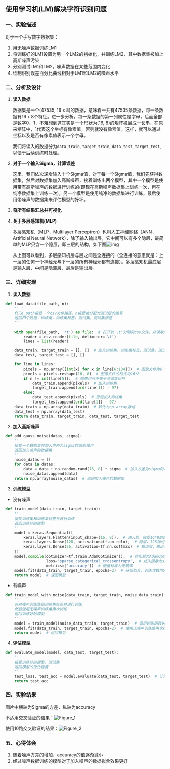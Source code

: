 ## 使用学习机(LM)解决字符识别问题

### 一、实验描述

对于一个手写数字数据集：

1. 用无噪声数据训练LM1
2. 将训练好的LM1设置为另一个LM2的初始化，并训练LM2，其中数据集被加上高斯噪声污染
3. 分别测试LM1和LM2，噪声数据在某些范围内变化
4. 绘制识别误差百分比曲线相对于LM1和LM2的噪声水平

### 二、分析及设计

1. **读入数据**

   数据集是一个(47535, 16 x 8)的数据，意味着一共有47535条数据，每一条数据有16 x 8个特征。进一步分析，每一条数据的第一列属性是字母，后面全部是数字0、1，不难想到这其实是一个形状为(16, 8)的矩阵被展成一长串，在原来矩阵中，1代表这个坐标有像素值，否则就没有像素值。这样，就可以通过坐标以及是否有像素值表示一个字母。

   我们将读入的数据分为```data_train```, ```target_train```, ```data_test```, ```target_test```, 以便于后续训练时处理。

2. **对于一个输入Sigma，计算误差**

   这里，我们依次递增输入十个Sigma值，对于每一个Sigma值，我们先获得数据集，然后对数据集加入高斯噪声，接着训练出两个模型，其中一个模型是使用带有高斯噪声的数据进行训练的(即现在高斯噪声数据集上训练一次，再在纯净数据集上训练一次)，另一个模型是使用纯净的数据集进行训练，最后使用带噪声的数据集来评估模型的好坏。

3. **将所有结果汇总并可视化**

4. **关于多层感知机(MLP)**

   多层感知机（MLP，Multilayer Perceptron）也叫人工神经网络（ANN，Artificial Neural Network），除了输入输出层，它中间可以有多个隐层，最简单的MLP只含一个隐层，即三层的结构，如下图![img](https://img-blog.csdn.net/20150128033221168?watermark/2/text/aHR0cDovL2Jsb2cuY3Nkbi5uZXQvdTAxMjE2MjYxMw==/font/5a6L5L2T/fontsize/400/fill/I0JBQkFCMA==/dissolve/70/gravity/Center)

   从上图可以看到，多层感知机层与层之间是全连接的（全连接的意思就是：上一层的任何一个神经元与下一层的所有神经元都有连接）。多层感知机最底层是输入层，中间是隐藏层，最后是输出层。

### 三、详细实现

1. **读入数据**

```python
def load_data(file_path, n):
    ''''
    file_path接受一个csv文件路径，n接受被分配为测试组的组号
    返回四个数组：训练集，训练集标签，测试集，测试集标签
    '''

    with open(file_path, 'rt') as file:  # 打开以'\t'分隔的csv文件，并读取所有的行
        reader = csv.reader(file, delimiter='\t')
        lines = list(reader)

    data_train, target_train = [], []  # 定义训练集，训练集标签，测试集，测试集标签
    data_test, target_test = [], []

    for line in lines:
        pixels = np.array([int(x) for x in line[6:134]])  # 图像文件为6：134
        pixels = pixels.reshape(16, 8)  # 图像文件的格式为16*8
        if n != int(line[5]):  # 如果组号不等于测试集组号
            data_train.append(pixels)  # 加入训练集
            target_train.append(ord(line[1]) - 97)
        else:
            data_test.append(pixels)  # 否则加入测试集
            target_test.append(ord(line[1]) - 97)
    data_train = np.array(data_train)  # 转化为np.array数组
    data_test = np.array(data_test)
    return data_train, target_train, data_test, target_test
```

2. **加入高斯噪声**

```python
def add_gauss_noise(datas, sigma):
    '''
    接受一个数据集并加入方差为sigma的高斯噪声
    返回加入噪声的数据集
    '''
    noise_datas = []
    for data in datas:
        data = data + np.random.rand(16, 8) * sigma  # 加入方差为sigma的高斯噪声并进行调整
        noise_datas.append(data)
    return np.array(noise_datas)  # 返回加入噪声的数据集
```

3. **训练模型**

* 没有噪声

```python
def train_model(data_train, target_train):
    '''
    接受训练集和训练集标签并进行训练
    返回训练好的模型
    '''
    model = keras.Sequential([
        keras.layers.Flatten(input_shape=(16, 8)),  # 输入层，接受16*8的数组输入
        keras.layers.Dense(128, activation=tf.nn.relu),  # 隐层，128神经元，激活函数为relu
        keras.layers.Dense(26, activation=tf.nn.softmax)  # 输出层，输出分别输入26个字母的概率
    ])
    model.compile(optimizer=tf.train.AdamOptimizer(),  # 优化器为AdamOptimizer
                  loss='sparse_categorical_crossentropy',  # 损失函数为sparse_categorical_crossentropy
                  metrics=['accuracy'])  # 衡量标准为正确率
    model.fit(data_train, target_train, epochs=2)  # 开始拟合，训练次数为5
    return model  # 返回模型

```

* 有噪声

```python
def train_model_with_noise(data_train, target_train, noise_data_train):
    '''
    先对噪声训练集和训练集标签并进行训练
    然后使用无噪声训练集再次训练
    返回训练好的模型
    '''
    model = train_model(noise_data_train, target_train)  # 调用训练函数进行训练
    model.fit(data_train, target_train, epochs=2)  # 使用无噪声训练集再次拟合
    return model  # 返回模型

```

4. **评估模型**

```python
def evaluate_model(model, data_test, target_test):
    '''
    接受训练好的模型，测试集
    返回模型的泛化程度
    '''
    test_loss, test_acc = model.evaluate(data_test, target_test)  # 计算模型在测试集上的准确率
    return test_acc

```

### 四、实验结果

图片中横轴为Sigma的方差，纵轴为accuracy

不适用交叉验证的结果：![Figure_1](E:\File\学校和班级\班级\大三下\机器学习\Task\Figure_1.png)

使用10路交叉验证的结果：![Figure_2](E:\File\学校和班级\班级\大三下\机器学习\Task\Figure_2.png)

### 五、心得体会

1. 随着噪声方差的增加，accuracy的值逐渐减小
2. 经过噪声数据训练的模型对于加入噪声的数据拟合效果更好